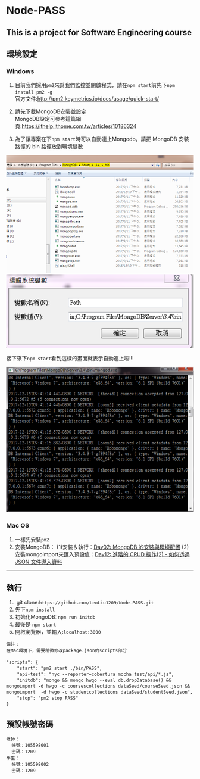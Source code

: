 # Node-PASS
This is a project for Software Engineering course 
---
## 環境設定
### Windows
1.  目前我們採用`pm2`來幫我們監控並開啟程式，請在`npm start`前先下`npm install pm2 -g`  
  官方文件:http://pm2.keymetrics.io/docs/usage/quick-start/

2.  請先下載MongoDB安裝並設定  
MongoDB設定可參考這篇網頁:https://ithelp.ithome.com.tw/articles/10186324 

3.  為了讓專案在下`npm start`時可以自動連上Mongodb，請把 MongoDB 安装路徑的 bin 路徑放到環境變數

<img src="/ReadMeImg/dbenvsetting01.png" width="600">

<img src="/ReadMeImg/dbenvsetting02.png" width="600">

接下來下`npm start`看到這樣的畫面就表示自動連上啦!!!

<img src="/ReadMeImg/dbenvsetting03.png" width="600">


### Mac OS
1. 一樣先安裝```pm2```
2. 安裝MongoDB：
    (1)安裝＆執行：[Day02: MongoDB 的安裝與環境配置]( https://ithelp.ithome.com.tw/articles/10236645https://
)
    (2)安裝mongoimport來匯入預設值：[Day12: 進階的 CRUD 操作(2) - 如何透過 JSON 文件導入資料](https://ithelp.ithome.com.tw/articles/10243879)

---
## 執行
1.  git clone:`https://github.com/LeoLiu1209/Node-PASS.git`
2.  先下`npm install`  
3.  初始化MongoDB: `npm run initdb`  
4.  最後是 `npm start`  
5.  開啟瀏覽器，並輸入:`localhost:3000` 
```json=
備註：
在Mac環境下，需要稍微修改package.json的scripts部分
    
"scripts": {    
    "start": "pm2 start ./bin/PASS",
    "api-test": "nyc --reporter=cobertura mocha test/api/*.js",
    "initdb": "mongo && mongo hwgo --eval db.dropDatabase() && mongoimport -d hwgo -c coursescollections dataSeed/courseSeed.json && mongoimport  -d hwgo -c studentcollections dataSeed/studentSeed.json",
    "stop": "pm2 stop PASS"
}
```

## 預設帳號密碼
	老師：  
	  帳號：105598001  
	  密碼：1209
	學生：
	  帳號：105598002  
	  密碼：1209
	
